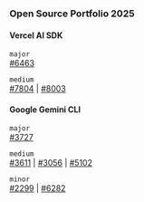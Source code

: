 ### Open Source Portfolio 2025

#### Vercel AI SDK


`major`  
[#6463](https://github.com/vercel/ai/pull/6463)

`medium`  
[#7804](https://github.com/vercel/ai/pull/7804) | [#8003](https://github.com/vercel/ai/pull/8003)

#### Google Gemini CLI

`major`  
[#3727](https://github.com/google-gemini/gemini-cli/pull/3727)

`medium`  
[#3611](https://github.com/google-gemini/gemini-cli/pull/3611) | [#3056](https://github.com/google-gemini/gemini-cli/pull/3056) | [#5102](https://github.com/google-gemini/gemini-cli/pull/5102) 

`minor`  
[#2299](https://github.com/google-gemini/gemini-cli/pull/2299) | [#6282](https://github.com/google-gemini/gemini-cli/pull/6282)




<!--
**psinha40898/psinha40898** is a ✨ _special_ ✨ repository because its `README.md` (this file) appears on your GitHub profile.

Here are some ideas to get you started:

- 🔭 I’m currently working on ...
- 🌱 I’m currently learning ...
- 👯 I’m looking to collaborate on ...
- 🤔 I’m looking for help with ...
- 💬 Ask me about ...
- 📫 How to reach me: ...
- 😄 Pronouns: ...
- ⚡ Fun fact: ...
-->
